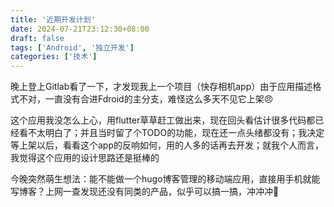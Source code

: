 ```yaml
---
title: '近期开发计划'
date: 2024-07-21T23:12:30+08:00
draft: false
tags: ['Android', '独立开发']
categories: ['技术']
---
```


晚上登上Gitlab看了一下，才发现我上一个项目（快存相机app）由于应用描述格式不对，一直没有合进Fdroid的主分支，难怪这么多天不见它上架😠

这个应用我没怎么上心，用flutter草草赶工做出来，现在回头看估计很多代码都已经看不太明白了；并且当时留了个TODO的功能，现在还一点头绪都没有；我决定等上架以后，看看这个app的反响如何，用的人多的话再去开发；就我个人而言，我觉得这个应用的设计思路还是挺棒的

今晚突然萌生想法：能不能做一个hugo博客管理的移动端应用，直接用手机就能写博客？上网一查发现还没有同类的产品，似乎可以搞一搞，冲冲冲🚀
